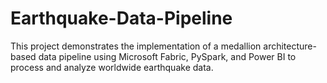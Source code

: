 # Earthquake-Data-Pipeline
This project demonstrates the implementation of a medallion architecture-based data pipeline using Microsoft Fabric, PySpark, and Power BI to process and analyze worldwide earthquake data.
